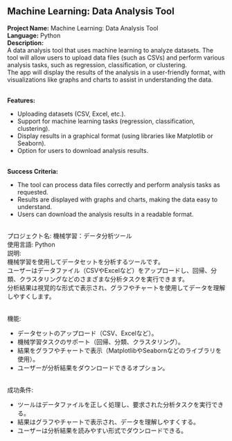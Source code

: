 ## Machine Learning: Data Analysis Tool

**Project Name:** Machine Learning: Data Analysis Tool <br>
**Language:** Python <br>
**Description:** <br>
A data analysis tool that uses machine learning to analyze datasets. The tool will allow users to upload data files (such as CSVs) and perform various analysis tasks, such as regression, classification, or clustering. <br>
The app will display the results of the analysis in a user-friendly format, with visualizations like graphs and charts to assist in understanding the data. <br><br>

**Features:** <br>
- Uploading datasets (CSV, Excel, etc.). <br>
- Support for machine learning tasks (regression, classification, clustering). <br>
- Display results in a graphical format (using libraries like Matplotlib or Seaborn). <br>
- Option for users to download analysis results. <br><br>

**Success Criteria:** <br>
- The tool can process data files correctly and perform analysis tasks as requested. <br>
- Results are displayed with graphs and charts, making the data easy to understand. <br>
- Users can download the analysis results in a readable format. <br><br>

プロジェクト名: 機械学習：データ分析ツール <br>
使用言語: Python <br>
説明: <br>
機械学習を使用してデータセットを分析するツールです。 <br>
ユーザーはデータファイル（CSVやExcelなど）をアップロードし、回帰、分類、クラスタリングなどのさまざまな分析タスクを実行できます。 <br>
分析結果は視覚的な形式で表示され、グラフやチャートを使用してデータを理解しやすくします。 <br><br>

機能: <br>
- データセットのアップロード（CSV、Excelなど）。 <br>
- 機械学習タスクのサポート（回帰、分類、クラスタリング）。 <br>
- 結果をグラフやチャートで表示（MatplotlibやSeabornなどのライブラリを使用）。 <br>
- ユーザーが分析結果をダウンロードできるオプション。 <br><br>

成功条件: <br>
- ツールはデータファイルを正しく処理し、要求された分析タスクを実行できる。 <br>
- 結果はグラフやチャートで表示され、データを理解しやすくする。 <br>
- ユーザーは分析結果を読みやすい形式でダウンロードできる。 <br><br>
